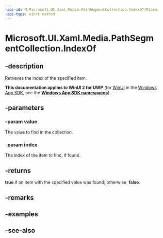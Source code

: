 ```yaml
---
-api-id: M:Microsoft.UI.Xaml.Media.PathSegmentCollection.IndexOf(Microsoft.UI.Xaml.Media.PathSegment,System.UInt32@)
-api-type: winrt method
---
```


<!-- Method syntax
public bool IndexOf(Windows.UI.Xaml.Media.PathSegment value, System.UInt32 index)
-->

# Microsoft.UI.Xaml.Media.PathSegmentCollection.IndexOf

## -description
Retrieves the index of the specified item.

**This documentation applies to WinUI 2 for UWP** (for [WinUI](/windows/apps/winui/winui3/) in the [Windows App SDK](/windows/apps/windows-app-sdk/), see the **[Windows App SDK namespaces](/windows/windows-app-sdk/api/winrt/)**).

## -parameters
### -param value
The value to find in the collection.

### -param index
The index of the item to find, if found.

## -returns
**true** if an item with the specified value was found; otherwise, **false**.

## -remarks

## -examples

## -see-also
